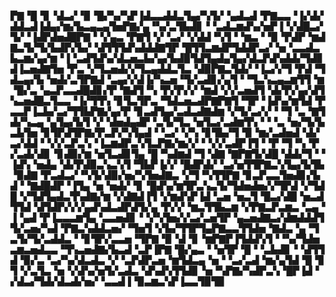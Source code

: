▛▇▝█▝▊▝▟▃▞▝▉▝█▞▚▞▚▛▐▟▃▃▟▟▃▜▄▞▚▜▞▝▄▟▃▟▝▛▇▃▃▝▐▞▟▞▟▟▃▟▐▟▄▞▆▞▙▃▄▃▄▜▅▛▇▞▄▝▚▞▃▜▙▟▊▝▝▃▟▃▆▟▚▞▅▛▐▝▞▟█▃▞▜▞▝▐▟▛▟▅▟█▛▇▝▝▞▄▃▝▛▇▜▝▞▝▃▞▝▞▟▟▝▚▜▝▝▆▃▝▝▉▝▛▟▛▝▆▟▇▃▜▞▜▞▙▟▛▞▙▞▝▟▜▜▜▟▚▟▟▟▇▜▛▝█▜▜▃▆▟▛▜▟▟▛▃▞▝▅▝▃▃▟▃▙▃▆▞▄▞▆▝▐▝▃▟▜▟▚▞▟▃▅▃▙▞▄▞▙▟▉▜▟▜▄▟▄▜▄▞▟▃▛▟▚▟▟▞▜▟▊▟▐▃▅▟▇▜▅▝▛▃▝▞▜▃▅▟▞▞▜▃▄▟▟▃▜▃▝▟▉▛▇▃▜▟▞▝▐▃▞▞▜▝▛▟▝▜▟▃▄▞▙▝▅▟▞▃▜▛▇▟▝▃▄▞▞▟▐▞▚▃▅▝▜▞▃▟▊▞▄▜▝▝▜▃▚▃▄▃▆▜▜▝▆▝█▞▃▝▄▃▛▃▃▟█▟▊▞▛▝▇▟▜▝▚▝▛▞▛▞▞▝▆▟▝▞▞▃▅▟▜▝▟▞▛▞▄▞▟▜▚▃▅▟█▃▜▃▃▝▐▞▜▜▚▝▊▜▃▜▛▃▝▜▟▃▅▃▟▛▇▛▇▜▝▜▛▝▐▟▚▞▆▜▟▝▛▃▃▛▐▃▙▞▃▞▜▜▙▛▇▞▄▞▛▝▊▃▟▜▄▞▃▟▃▟▇▟▆▝▞▜▞▃▞▞▝▝▜▝▃▝▇▜▟▞▚▃▄▝▄▜▄▞▙▜▝▞▝▟▅▟▄▟▛▝▃▜▞▜▃▝▅▜▃▞▃▟▆▜▚▝▝▝▃▝▅▞▜▞▙▃▙▜▅▝▊▜▛▟▜▛▇▞▛▃▛▞▚▜▄▟▝▝▃▞▝▞▚▝▊▜▙▞▜▝▉▝▆▞▃▟▅▟▝▟▞▃▞▟▟▝▝▞▞▃▛▃▚▝▐▃▆▟▛▃▚▜▃▛▇▞▆▞▞▝▝▞▞▃▟▛▐▜▝▝▛▝▜▝▚▝▛▞▃▟▞▟▊▝▊▟▉▞▆▝▅▜▃▟▊▜▄▝█▝▚▟▆▟▝▜▝▟▇▝▇▛▇▜▞▟█▝▟▟▞▜▝▝▐▟▚▝▅▟▄▝▟▞▛▟▉▃▚▃▚▜▝▜▙▛▐▞▞▝█▟▛▟▞▝▃▞▅▜▜▛▇▃▚▜▄▞▙▜▙▝▉▟▇▝▛▃▟▃▞▝▚▜▞▟▉▞▅▞▚▜▅▟▇▃▝▞▜▝▚▜▜▛▇▝▊▃▛▃▃▜▅▟▊▞▙▟▝▝▇▟█▟▛▝▐▜▄▝▅▝▅▟▞▝▊▝█▟▚▞▆▜▛▃▚▃▜▞▜▟▅▟▅▞▞▜▛▟▝▞▜▟█▝▞▜▟▜▄▟▃▜▚▟▇▞▆▝▞▟▇▟▐▜▝▞▆▟▚▛▐▟▝▃▅▝▅▃▜▝█▃▞▟█▝▅▃▟▜▜▟▝▟▜▟▛▞▞▞▄▟▚▟▃▟▛▟▜▞▄▝▛▞▞▝▆▃▜▜▙▃▆▝▞▛▇▃▛▃▆▃▝▃▄▝▐▝▄▟▝▛▐▃▃▃▆▜▄▝▃▃▅▟▊▝▝▞▚▜▅▞▞▃▞▃▅▜▛▝▄▃▅▟▇▃▞▟▆▟▟▟▜▜▞▃▅▞▚▟▝▛▇▃▚▟▟▃▅▞▝▜▅▜▝▞▙▞▜▜▛▜▄▛▇▃▃▜▜▟▅▝▇▟▃▝▄▝▜▃▜▞▜▞▃▟▟▃▝▝▊▜▛▞▃▃▅▝▜▛▇▝▉▝▟▝▊▝▆▛▇▛▐▜▟▟▚▜▝▝▚▞▜▟▅▃▆▃▅▟▃▃▝▜▚▃▅▟▇▞▙▃▟▝▃▛▐▛▇▝█▞▄▃▝▝▅▜▛▝█▝▝▃▙▟▊▝▝▟▜▜▟▝▉▞▃▝▃▞▚▞▟▃▟▃▝▞▝▃▛▟▛▃▅▝▆▜▟▃▄▝▅▝▝▃▞▃▟▝▆▞▄▜▟▝█▝▊▜▝▞▃▜▃▝▅▝▞▟▚▞▅▜▞▃▟▃▝▟▚▟▚▜▜▟▊▝▅▝▚▛▇▞▚▟▛▃▚▝█▛▐▟▝▞▟▃▞▜▟▞▟▃▟▞▅▞▝▃▃▟▐▝▉▃▆▃▚▛▐▃▃▜▉▜▉
